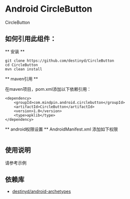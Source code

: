 Android CircleButton
============
CircleButton

如何引用此组件：
-------------
** 安装 **

```
git clone https://github.com/destinyd/CircleButton
cd CircleButton
mvn clean install
```

** maven引用 **

在maven项目，pom.xml添加以下依赖引用：

```
<dependency>
    <groupId>com.mindpin.android.circlebutton</groupId>
    <artifactId>CircleButton</artifactId>
    <version>1.0</version>
    <type>apklib</type>
</dependency>
```

** android权限设置 **
AndroidManifest.xml 添加如下权限
```
```

使用说明
---------------------
请参考示例


依赖库
---------------------
* [destinyd/android-archetypes][android-archetypes]


[android-archetypes]: https://github.com/destinyd/android-archetypes

